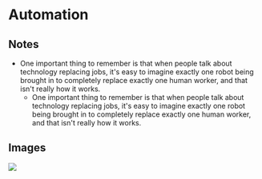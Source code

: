 # Automation
## Notes
- One important thing to remember is that when people talk about technology replacing jobs, it's easy to imagine exactly one robot being brought in to completely replace exactly one human worker, and that isn't really how it works.
	- One important thing to remember is that when people talk about technology replacing jobs, it's easy to imagine exactly one robot being brought in to completely replace exactly one human worker, and that isn't really how it works.

## Images
![](https://outline-prod.imgix.net/20170323-c86vRGKVPsbek3PZXpVw?auto=format&q=60&w=2000&s=7fa68cbcc86ded1ab56b65ad74700aa9)